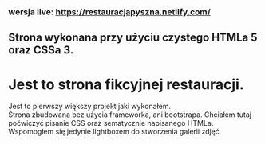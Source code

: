 ### wersja live: https://restauracjapyszna.netlify.com/

## Strona wykonana przy użyciu czystego HTMLa 5 oraz CSSa 3.

# Jest to strona fikcyjnej restauracji.

Jest to pierwszy większy projekt jaki wykonałem. \
Strona zbudowana bez użycia frameworka, ani bootstrapa. Chciałem tutaj poćwiczyć pisanie CSS oraz sematycznie napisanego HTMLa. \
Wspomogłem się jedynie lightboxem do stworzenia galerii zdjęć
